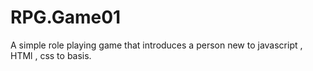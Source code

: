 # RPG.Game01

A simple role playing game that introduces a person new to javascript , HTMl , css to basis.
